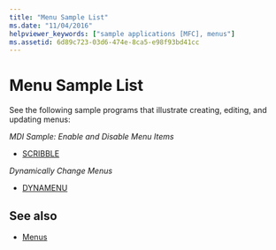 ```yaml
---
title: "Menu Sample List"
ms.date: "11/04/2016"
helpviewer_keywords: ["sample applications [MFC], menus"]
ms.assetid: 6d89c723-03d6-474e-8ca5-e98f93bd41cc
---
```

# Menu Sample List

See the following sample programs that illustrate creating, editing, and updating menus:

*MDI Sample: Enable and Disable Menu Items*

- [SCRIBBLE](../visual-cpp-samples.md)

*Dynamically Change Menus*

- [DYNAMENU](../visual-cpp-samples.md)

## See also

- [Menus](../mfc/menus-mfc.md)
